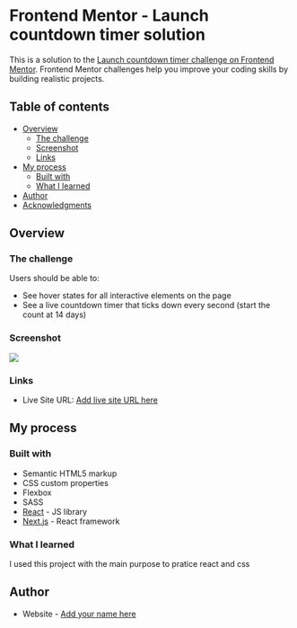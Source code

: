 # Frontend Mentor - Launch countdown timer solution

This is a solution to the [Launch countdown timer challenge on Frontend Mentor](https://www.frontendmentor.io/challenges/launch-countdown-timer-N0XkGfyz-). Frontend Mentor challenges help you improve your coding skills by building realistic projects.

## Table of contents

- [Overview](#overview)
  - [The challenge](#the-challenge)
  - [Screenshot](#screenshot)
  - [Links](#links)
- [My process](#my-process)
  - [Built with](#built-with)
  - [What I learned](#what-i-learned)
- [Author](#author)
- [Acknowledgments](#acknowledgments)

## Overview

### The challenge

Users should be able to:

- See hover states for all interactive elements on the page
- See a live countdown timer that ticks down every second (start the count at 14 days)

### Screenshot

![](./screenshot.jpg)

### Links

- Live Site URL: [Add live site URL here](https://countdown-timer-liard.vercel.app/)

## My process

### Built with

- Semantic HTML5 markup
- CSS custom properties
- Flexbox
- SASS
- [React](https://reactjs.org/) - JS library
- [Next.js](https://nextjs.org/) - React framework

### What I learned

I used this project with the main purpose to pratice react and css

## Author

- Website - [Add your name here](https://www.jorgesantos.dev)
